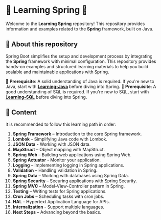 # 🌱 Learning Spring 🌸

Welcome to the **Learning Spring** repository! This repository provides information and examples related to the **Spring** framework, built on Java.

## 🌿 About this repository

Spring Boot simplifies the setup and development process by integrating the **Spring** framework with minimal configuration. This repository provides hands-on examples and structured learning materials to help you build scalable and maintainable applications with Spring.

🔹 **Prerequisite**: A solid understanding of Java is required. If you're new to Java, start with **[Learning-Java](https://github.com/BZIvanov/Learning-Java)** before diving into Spring.
🔹 **Prerequisite**: A good understanding of SQL is required. If you're new to SQL, start with **[Learning-SQL](https://github.com/BZIvanov/Learning-SQL)** before diving into Spring.

## 🌼 Content

It is recommended to follow this learning path in order:

1. **Spring Framework** – Introduction to the core Spring framework.
2. **Lombok** – Simplifying Java code with Lombok.
3. **JSON Data** - Working with JSON data.
4. **MapStruct** – Object mapping with MapStruct.
5. **Spring Web** – Building web applications using Spring Web.
6. **Spring Actuator** - Monitor your application.
7. **Logging** – Implementing logging in Spring applications.
8. **Validation** – Handling validation in Spring.
9. **Spring Data** – Working with databases using Spring Data.
10. **Spring Security** – Securing applications with Spring Security.
11. **Spring MVC** – Model-View-Controller pattern in Spring.
12. **Testing** – Writing tests for Spring applications.
13. **Cron Jobs** – Scheduling tasks with cron jobs.
14. **HAL** – Hypertext Application Language for APIs.
15. **Internalization** - Support multiple languages.
16. **Next Steps** – Advancing beyond the basics.
